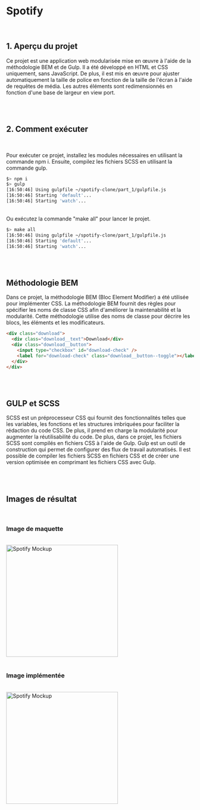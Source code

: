 # Spotify

</br>

## 1. Aperçu du projet

Ce projet est une application web modularisée mise en œuvre à l'aide de la méthodologie BEM et de Gulp.
Il a été développé en HTML et CSS uniquement, sans JavaScript.
De plus, il est mis en œuvre pour ajuster automatiquement la taille de police en fonction de la taille de l'écran à l'aide de requêtes de média.
Les autres éléments sont redimensionnés en fonction d'une base de largeur en view port.

</br>

</br>

## 2. Comment exécuter

</br>

Pour exécuter ce projet, installez les modules nécessaires en utilisant la commande npm i. Ensuite, compilez les fichiers SCSS en utilisant la commande gulp.

```zsh
$> npm i
$> gulp
[16:50:46] Using gulpfile ~/spotify-clone/part_1/gulpfile.js
[16:50:46] Starting 'default'...
[16:50:46] Starting 'watch'...

```

</br>
Ou exécutez la commande "make all" pour lancer le projet.

```zsh
$> make all
[16:50:46] Using gulpfile ~/spotify-clone/part_1/gulpfile.js
[16:50:46] Starting 'default'...
[16:50:46] Starting 'watch'...

```

</br>
</br>

## Méthodologie BEM

Dans ce projet, la méthodologie BEM (Bloc Element Modifier) a été utilisée pour implémenter CSS.
La méthodologie BEM fournit des règles pour spécifier les noms de classe CSS afin d'améliorer la maintenabilité et la modularité.
Cette méthodologie utilise des noms de classe pour décrire les blocs, les éléments et les modificateurs.

```html
<div class="download">
  <div class="download__text">Download</div>
  <div class="download__button">
    <input type="checkbox" id="download-check" />
    <label for="download-check" class="download__button--toggle"></label>
  </div>
</div>
```

</br>
</br>

## GULP et SCSS

SCSS est un préprocesseur CSS qui fournit des fonctionnalités telles que les variables, les fonctions et les structures imbriquées pour faciliter la rédaction du code CSS. De plus, il prend en charge la modularité pour augmenter la réutilisabilité du code.
De plus, dans ce projet, les fichiers SCSS sont compilés en fichiers CSS à l'aide de Gulp. Gulp est un outil de construction qui permet de configurer des flux de travail automatisés.
Il est possible de compiler les fichiers SCSS en fichiers CSS et de créer une version optimisée en comprimant les fichiers CSS avec Gulp.

</br>
</br>

## Images de résultat

</br>

### Image de maquette

</br>
<img src="https://user-images.githubusercontent.com/71254925/229837723-1ba3397c-05d2-4a6d-b715-f71c2416136d.png" alt="Spotify Mockup" width="300" >

</br>
</br>

### Image implémentée

</br>
<img src="https://user-images.githubusercontent.com/71254925/229837749-399a45e8-cabf-4cb4-a4c2-c8edf695ee99.png" alt="Spotify Mockup" width="300" >
